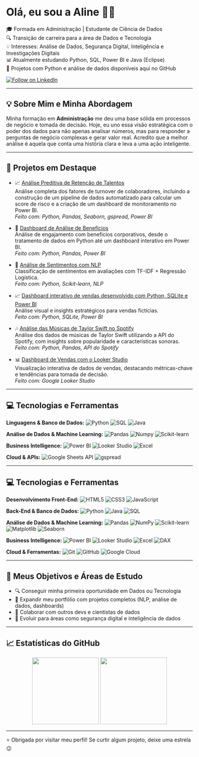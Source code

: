 # Olá, eu sou a Aline 👩‍💻

🎓 Formada em Administração | Estudante de Ciência de Dados  
🔍 Transição de carreira para a área de Dados e Tecnologia  
💡 Interesses: Análise de Dados, Segurança Digital, Inteligência e Investigações Digitais  
📊 Atualmente estudando Python, SQL, Power BI e Java (Eclipse)  
🐍 Projetos com Python e análise de dados disponíveis aqui no GitHub  


<a href="https://www.linkedin.com/comm/mynetwork/discovery-see-all?usecase=PEOPLE_FOLLOWS&followMember=alinedapaz" target="_blank">
  <img src="https://img.shields.io/badge/Follow on-LinkedIn-0A66C2?style=for-the-badge&logo=linkedin&logoColor=white" alt="Follow on LinkedIn"/>
</a>

---

## 💡 Sobre Mim e Minha Abordagem

Minha formação em **Administração** me deu uma base sólida em processos de negócio e tomada de decisão. Hoje, eu uno essa visão estratégica com o poder dos dados para não apenas analisar números, mas para responder a perguntas de negócio complexas e gerar valor real. Acredito que a melhor análise é aquela que conta uma história clara e leva a uma ação inteligente.

---

## 🚀 Projetos em Destaque

- 📈 [Análise Preditiva de Retenção de Talentos](https://github.com/alinepax/analise-de-retencao-rh)  
  Análise completa dos fatores de turnover de colaboradores, incluindo a construção de um pipeline de dados automatizado para calcular um score de risco e a criação de um dashboard de      monitoramento no Power BI.  
  *Feito com: Python, Pandas, Seaborn, gspread, Power BI*

- 👥 [Dashboard de Análise de Benefícios](https://github.com/alinepax/dashboard-beneficios)  
  Análise de engajamento com benefícios corporativos, desde o tratamento de dados em Python até um dashboard interativo em Power BI.  
  *Feito com: Python, Pandas, Power BI*

- 🔎 [Análise de Sentimentos com NLP](https://github.com/alinepax/nlp-avaliacoes-clientes)  
  Classificação de sentimentos em avaliações com TF-IDF + Regressão Logística.  
  *Feito com: Python, Scikit-learn, NLP*

- 📈 [Dashboard interativo de vendas desenvolvido com Python, SQLite e Power BI](https://github.com/alinepax/dashboard-vendas)   
  Análise visual e insights estratégicos para vendas fictícias.  
  *Feito com: Python, SQLite, Power BI*

- 🎶 [Análise das Músicas de Taylor Swift no Spotify](https://github.com/alinepax/analise_spotify_taylorswift)  
  Análise dos dados de músicas de Taylor Swift utilizando a API do Spotify, com insights sobre popularidade e características sonoras.  
  *Feito com: Python, Pandas, API do Spotify*

- 📊 [Dashboard de Vendas com o Looker Studio](https://github.com/alinepax/dashboard_looker)  
  Visualização interativa de dados de vendas, destacando métricas-chave e tendências para tomada de decisão.  
  *Feito com: Google Looker Studio*
  
---

## 💻 Tecnologias e Ferramentas

**Linguagens & Banco de Dados:**
![Python](https://img.shields.io/badge/-Python-333?style=flat&logo=python) ![SQL](https://img.shields.io/badge/-SQL-4479A1?style=flat&logo=sql) ![Java](https://img.shields.io/badge/-Java-007396?style=flat&logo=java)

**Análise de Dados & Machine Learning:**
![Pandas](https://img.shields.io/badge/-Pandas-150458?style=flat&logo=pandas) ![Numpy](https://img.shields.io/badge/-Numpy-013243?style=flat&logo=numpy) ![Scikit-learn](https://img.shields.io/badge/-Scikit--learn-F7931E?style=flat&logo=scikit-learn)

**Business Intelligence:**
![Power BI](https://img.shields.io/badge/-Power%20BI-F2C811?style=flat&logo=power-bi) ![Looker Studio](https://img.shields.io/badge/-Looker%20Studio-4285F4?style=flat&logo=google&logoColor=white) ![Excel](https://img.shields.io/badge/-Excel-217346?style=flat&logo=microsoft-excel)

**Cloud & APIs:**
![Google Sheets API](https://img.shields.io/badge/-Google%20Sheets%20API-34A853?style=flat&logo=google-sheets) ![gspread](https://img.shields.io/badge/-gspread-E4405F?style=flat)

---

## 💻 Tecnologias e Ferramentas

**Desenvolvimento Front-End:**
<img src="https://img.shields.io/badge/HTML5-E34F26?style=for-the-badge&logo=html5&logoColor=white" alt="HTML5"/>
<img src="https://img.shields.io/badge/CSS3-1572B6?style=for-the-badge&logo=css3&logoColor=white" alt="CSS3"/>
<img src="https://img.shields.io/badge/JavaScript-F7DF1E?style=for-the-badge&logo=javascript&logoColor=black" alt="JavaScript"/>

**Back-End & Banco de Dados:**
<img src="https://img.shields.io/badge/Python-3776AB?style=for-the-badge&logo=python&logoColor=white" alt="Python"/>
<img src="https://img.shields.io/badge/Java-ED8B00?style=for-the-badge&logo=openjdk&logoColor=white" alt="Java"/>
<img src="https://img.shields.io/badge/SQL-4479A1?style=for-the-badge&logo=postgresql&logoColor=white" alt="SQL"/>

**Análise de Dados & Machine Learning:**
<img src="https://img.shields.io/badge/Pandas-150458?style=for-the-badge&logo=pandas&logoColor=white" alt="Pandas"/>
<img src="https://img.shields.io/badge/NumPy-013243?style=for-the-badge&logo=numpy&logoColor=white" alt="NumPy"/>
<img src="https://img.shields.io/badge/SciKit--Learn-F7931E?style=for-the-badge&logo=scikit-learn&logoColor=white" alt="Scikit-learn"/>
<img src="https://img.shields.io/badge/Matplotlib-3776AB?style=for-the-badge&logo=matplotlib&logoColor=white" alt="Matplotlib"/>
<img src="https://img.shields.io/badge/Seaborn-3776AB?style=for-the-badge&logo=seaborn&logoColor=white" alt="Seaborn"/>

**Business Intelligence:**
<img src="https://img.shields.io/badge/Power%20BI-F2C811?style=for-the-badge&logo=power-bi&logoColor=black" alt="Power BI"/>
<img src="https://img.shields.io/badge/Looker%20Studio-4285F4?style=for-the-badge&logo=google-looker&logoColor=white" alt="Looker Studio"/>
<img src="https://img.shields.io/badge/Microsoft%20Excel-217346?style=for-the-badge&logo=microsoft-excel&logoColor=white" alt="Excel"/>
<img src="https://img.shields.io/badge/DAX-F2C811?style=for-the-badge&logo=power-bi&logoColor=black" alt="DAX"/>

**Cloud & Ferramentas:**
<img src="https://img.shields.io/badge/Git-F05032?style=for-the-badge&logo=git&logoColor=white" alt="Git"/>
<img src="https://img.shields.io/badge/GitHub-181717?style=for-the-badge&logo=github&logoColor=white" alt="GitHub"/>
<img src="https://img.shields.io/badge/Google%20Cloud-4285F4?style=for-the-badge&logo=google-cloud&logoColor=white" alt="Google Cloud"/>

---

## 🚀 Meus Objetivos e Áreas de Estudo

- 🔍 Conseguir minha primeira oportunidade em Dados ou Tecnologia
- 📂 Expandir meu portfólio com projetos completos (NLP, análise de dados, dashboards)
- 🤝 Colaborar com outros devs e cientistas de dados
- 🚀 Evoluir para áreas como segurança digital e inteligência de dados

---

## 📈 Estatísticas do GitHub

<div align="center">
  <img height="180em" src="https://github-readme-stats.vercel.app/api?username=alinepax&show_icons=true&theme=radical" />
  <img height="180em" src="https://github-readme-stats.vercel.app/api/top-langs/?username=alinepax&layout=compact&theme=radical" />
</div>


---

⭐ Obrigada por visitar meu perfil! Se curtir algum projeto, deixe uma estrela 😉
